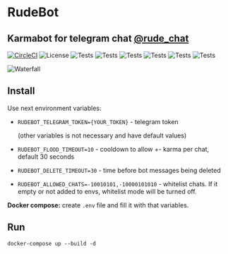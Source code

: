 # RudeBot
## Karmabot for telegram chat [@rude_chat](https://t.me/rude_chat)


[![CircleCI](https://img.shields.io/badge/Telegram-RudeChat-blue)](https://www.youtube.com/watch?v=dQw4w9WgXcQ)
![License](https://img.shields.io/badge/License-Apache%20License%202.0-blue)
![Tests](https://img.shields.io/github/stars/awitwicki/rude_bot)
![Tests](https://img.shields.io/github/languages/top/awitwicki/rude_bot)
![Tests](https://img.shields.io/badge/dotnet%20version-8.0-blue)
![Tests](https://img.shields.io/github/forks/awitwicki/rude_bot)
![Tests](https://img.shields.io/github/issues-pr/awitwicki/rude_bot)
![Tests](https://img.shields.io/github/last-commit/awitwicki/rude_bot)

![Waterfall](media/cat.jpg)

## Install

Use next environment variables:

* `RUDEBOT_TELEGRAM_TOKEN={YOUR_TOKEN}` - telegram token

    (other variables is not necessary and have default values)

* `RUDEBOT_FLOOD_TIMEOUT=10` - cooldown to allow +- karma per chat, default 30 seconds
* `RUDEBOT_DELETE_TIMEOUT=30` - time before bot messages being deleted
* `RUDEBOT_ALLOWED_CHATS=-10010101,-10000101010` - whitelist chats. If it empty or not added to envs, whitelist mode will be turned off.

**Docker compose:**  create `.env` file and fill it with that variables.

## Run

```
docker-compose up --build -d
```
